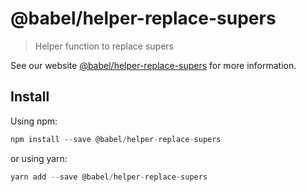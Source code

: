 # @babel/helper-replace-supers

> Helper function to replace supers

See our website [@babel/helper-replace-supers](https://new.babeljs.io/docs/en/next/babel-helper-replace-supers.html) for more information.

## Install

Using npm:

```js
npm install --save @babel/helper-replace-supers
```

or using yarn:

```js
yarn add --save @babel/helper-replace-supers
```
